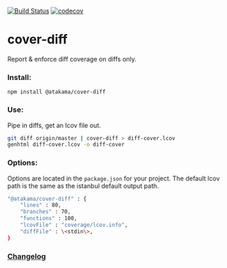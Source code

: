 [![Build Status](https://travis-ci.com/AtakamaLLC/cover-diff.svg?branch=master)](https://travis-ci.com/AtakamaLLC/cover-diff)
[![codecov](https://codecov.io/gh/AtakamaLLC/cover-diff/branch/master/graph/badge.svg)](https://codecov.io/gh/AtakamaLLC/cover-diff)

# cover-diff

Report & enforce diff coverage on diffs only.

### Install:

```
npm install @atakama/cover-diff
```

### Use:

Pipe in diffs, get an lcov file out.

```bash
git diff origin/master | cover-diff > diff-cover.lcov
genhtml diff-cover.lcov -o diff-cover
```

### Options:

Options are located in the `package.json` for your project.  The default lcov path is the same as the istanbul default output path.

```bash
"@atakama/cover-diff" : {
    "lines" : 80,
    "branches" : 70,
    "functions" : 100,
    "lcovFile" : "coverage/lcov.info",
    "diffFile" : \<stdin\>,
}
```

### [Changelog](./CHANGELOG.md)
